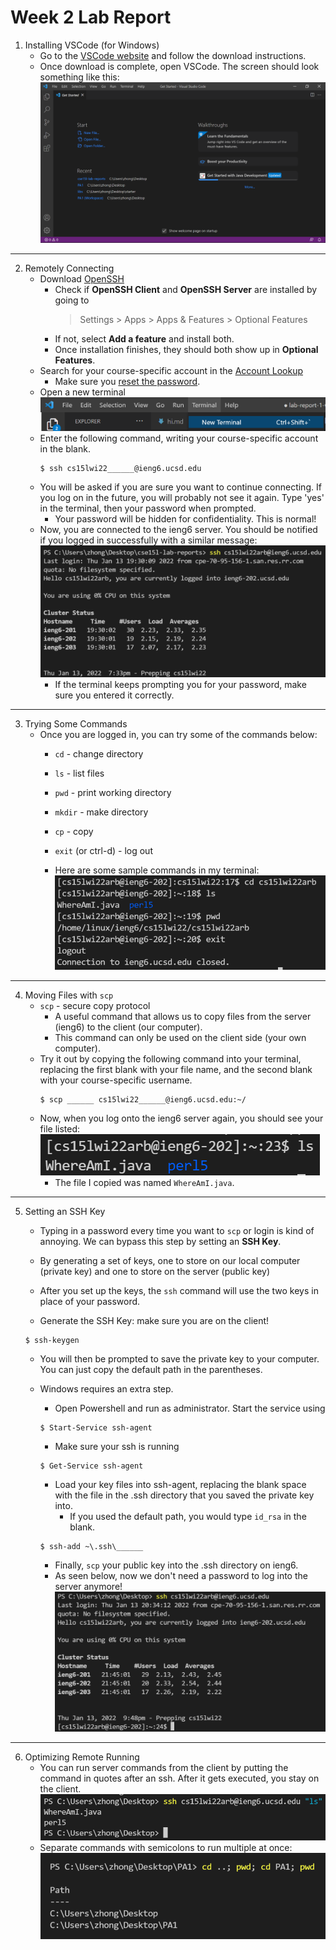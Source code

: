 # Week 2 Lab Report

1. Installing VSCode (for Windows)
    * Go to the [VSCode website](https://code.visualstudio.com/) and follow the download instructions.
    * Once download is complete, open VSCode. The screen should look something like this: ![Image1](vschomescreen.png)
***
2. Remotely Connecting
    * Download [OpenSSH](https://docs.microsoft.com/en-us/windows-server/administration/openssh/openssh_install_firstuse)
        * Check if **OpenSSH Client** and **OpenSSH Server** are installed by going to  
            > Settings > Apps > Apps & Features > Optional Features
        * If not, select **Add a feature** and install both.
        * Once installation finishes, they should both show up in **Optional Features**.
    * Search for your course-specific account in the [Account Lookup](https://sdacs.ucsd.edu/~icc/index.php)
        * Make sure you [reset the password](https://password.ucsd.edu/).
    * Open a new terminal ![Image2](newterminal.png)
    * Enter the following command, writing your course-specific account in the blank.
        ```
        $ ssh cs15lwi22______@ieng6.ucsd.edu 
        ```
    * You will be asked if you are sure you want to continue connecting. If you log on in the future, you will probably not see it again. Type 'yes' in the terminal, then your password when prompted.
        * Your password will be hidden for confidentiality. This is normal!
    * Now, you are connected to the ieng6 server. You should be notified if you logged in successfully with a similar message: ![Image3](successfullogin.png)
        * If the terminal keeps prompting you for your password, make sure you entered it correctly.
***
3. Trying Some Commands
    * Once you are logged in, you can try some of the commands below:
        * `cd` - change directory
        * `ls` - list files
        * `pwd` - print working directory
        * `mkdir` - make directory
        * `cp` - copy
        * `exit` (or ctrl-d) - log out

        * Here are some sample commands in my terminal: 
        ![Image4](commands.png)           
***
4. Moving Files with `scp`
    * `scp` - secure copy protocol
        * A useful command that allows us to copy files from the server (ieng6) to the client (our computer).
        * This command can only be used on the client side (your own computer).
    * Try it out by copying the following command into your terminal, replacing the first blank with your file name, and the second blank with your course-specific username.
        ```
        $ scp ______ cs15lwi22______@ieng6.ucsd.edu:~/
        ```
    * Now, when you log onto the ieng6 server again, you should see your file listed: ![Image5](scpfile.png) 
        * The file I copied was named `WhereAmI.java`.
***
5. Setting an SSH Key
    * Typing in a password every time you want to `scp` or login is kind of annoying. We can bypass this step by setting an **SSH Key**.
    * By generating a set of keys, one to store on our local computer (private key) and one to store on the server (public key)
    * After you set up the keys, the `ssh` command will use the two keys in place of your password.

    * Generate the SSH Key: make sure you are on the client!
    ```
    $ ssh-keygen
    ```
    * You will then be prompted to save the private key to your computer. You can just copy the default path in the parentheses. 

    * Windows requires an extra step.
        * Open Powershell and run as administrator. Start the service using 
        ```
        $ Start-Service ssh-agent
        ```
        * Make sure your ssh is running 
        ```
        $ Get-Service ssh-agent
        ```
        * Load your key files into ssh-agent, replacing the blank space with the file in the .ssh directory that you saved the private key into.
            * If you used the default path, you would type `id_rsa` in the blank.
        ```
        $ ssh-add ~\.ssh\______
        ```
        * Finally, `scp` your public key into the .ssh directory on ieng6. 
        * As seen below, now we don't need a password to log into the server anymore! ![Image6](sshkey.png)
***
6. Optimizing Remote Running
    * You can run server commands from the client by putting the command in quotes after an ssh. After it gets executed, you stay on the client.
    ![Image7](remoteexit.png)
    * Separate commands with semicolons to run multiple at once:
    ![Image8](manycommand.png)